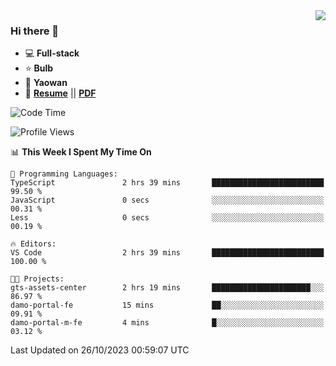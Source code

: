 <img align="right" src="https://github-readme-stats.vercel.app/api?username=LolipopJ&show_icons=true&count_private=true&hide_title=true&include_all_commits=true&theme=vue">

### Hi there 👋

- :computer: **Full-stack**
- :star: **Bulb**
- :pill: **Yaowan**
- :milky_way: [**Resume**](https://lolipopj.github.io/resume/) || [**PDF**](https://cdn.jsdelivr.net/gh/lolipopj/resume/export/resume-en.pdf)

<!--START_SECTION:waka-->
![Code Time](http://img.shields.io/badge/Code%20Time-1%2C798%20hrs%2013%20mins-blue)

![Profile Views](http://img.shields.io/badge/Profile%20Views-1-blue)

📊 **This Week I Spent My Time On** 

```text
💬 Programming Languages: 
TypeScript               2 hrs 39 mins       █████████████████████████   99.50 % 
JavaScript               0 secs              ░░░░░░░░░░░░░░░░░░░░░░░░░   00.31 % 
Less                     0 secs              ░░░░░░░░░░░░░░░░░░░░░░░░░   00.19 % 

🔥 Editors: 
VS Code                  2 hrs 39 mins       █████████████████████████   100.00 % 

🐱‍💻 Projects: 
gts-assets-center        2 hrs 19 mins       ██████████████████████░░░   86.97 % 
damo-portal-fe           15 mins             ██░░░░░░░░░░░░░░░░░░░░░░░   09.91 % 
damo-portal-m-fe         4 mins              █░░░░░░░░░░░░░░░░░░░░░░░░   03.12 % 
```


 Last Updated on 26/10/2023 00:59:07 UTC
<!--END_SECTION:waka-->
